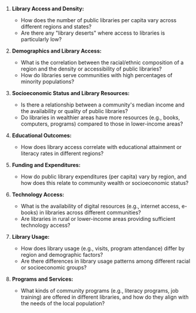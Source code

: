 1. **Library Access and Density:**

   - How does the number of public libraries per capita vary across different regions and states?
   - Are there any "library deserts" where access to libraries is particularly low?

2. **Demographics and Library Access:**

   - What is the correlation between the racial/ethnic composition of a region and the density or accessibility of public libraries?
   - How do libraries serve communities with high percentages of minority populations?

3. **Socioeconomic Status and Library Resources:**

   - Is there a relationship between a community's median income and the availability or quality of public libraries?
   - Do libraries in wealthier areas have more resources (e.g., books, computers, programs) compared to those in lower-income areas?

4. **Educational Outcomes:**

   - How does library access correlate with educational attainment or literacy rates in different regions?

5. **Funding and Expenditures:**

   - How do public library expenditures (per capita) vary by region, and how does this relate to community wealth or socioeconomic status?

6. **Technology Access:**

   - What is the availability of digital resources (e.g., internet access, e-books) in libraries across different communities?
   - Are libraries in rural or lower-income areas providing sufficient technology access?

7. **Library Usage:**

   - How does library usage (e.g., visits, program attendance) differ by region and demographic factors?
   - Are there differences in library usage patterns among different racial or socioeconomic groups?

8. **Programs and Services:**
   - What kinds of community programs (e.g., literacy programs, job training) are offered in different libraries, and how do they align with the needs of the local population?